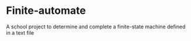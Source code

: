 # Finite-automate
A school project to determine and complete a finite-state machine defined in a text file
